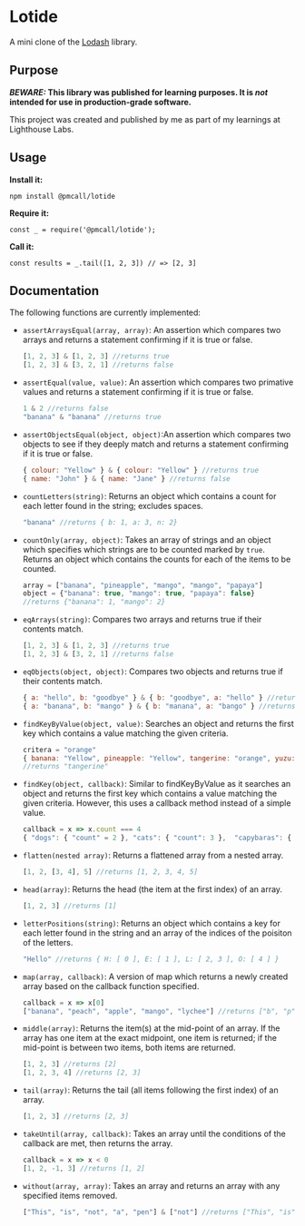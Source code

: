 # Lotide

A mini clone of the [Lodash](https://lodash.com) library.

## Purpose

**_BEWARE:_ This library was published for learning purposes. It is _not_ intended for use in production-grade software.**

This project was created and published by me as part of my learnings at Lighthouse Labs. 

## Usage

**Install it:**

`npm install @pmcall/lotide`

**Require it:**

`const _ = require('@pmcall/lotide');`

**Call it:**

`const results = _.tail([1, 2, 3]) // => [2, 3]`

## Documentation

The following functions are currently implemented:

* `assertArraysEqual(array, array)`: An assertion which compares two arrays and returns a statement confirming if it is true or false. 
  ```js
  [1, 2, 3] & [1, 2, 3] //returns true
  [1, 2, 3] & [3, 2, 1] //returns false
  ```

* `assertEqual(value, value)`: An assertion which compares two primative values and returns a statement confirming if it is true or false. 
	```js
  1 & 2 //returns false
  "banana" & "banana" //returns true
  ```

* `assertObjectsEqual(object, object)`:An assertion which compares two objects to see if they deeply match and returns a statement confirming if it is true or false.
  ```js
  { colour: "Yellow" } & { colour: "Yellow" } //returns true 
  { name: "John" } & { name: "Jane" } //returns false
  ```

* `countLetters(string)`: Returns an object which contains a count for each letter found in the string; excludes spaces. 
	```js
  "banana" //returns { b: 1, a: 3, n: 2}
  ```

* `countOnly(array, object)`: Takes an array of strings and an object which specifies which strings are to be counted marked by `true`. Returns an object which contains the counts for each of the items to be counted.
  ```js
  array = ["banana", "pineapple", "mango", "mango", "papaya"]
  object = {"banana": true, "mango": true, "papaya": false}
  //returns {"banana": 1, "mango": 2}
  ``` 

* `eqArrays(string)`: Compares two arrays and returns true if their contents match. 
	```js
  [1, 2, 3] & [1, 2, 3] //returns true
  [1, 2, 3] & [3, 2, 1] //returns false
  ```

* `eqObjects(object, object)`: Compares two objects and returns true if their contents match. 
	```js
    { a: "hello", b: "goodbye" } & { b: "goodbye", a: "hello" } //returns true
    { a: "banana", b: "mango" } & { b: "manana", a: "bango" } //returns false
    ```

* `findKeyByValue(object, value)`: Searches an object and returns the first key which contains a value matching the given criteria. 
	```js
  critera = "orange" 
  { banana: "Yellow", pineapple: "Yellow", tangerine: "orange", yuzu: "Yellow" } 
  //returns "tangerine"
  ```
* `findKey(object, callback)`: Similar to findKeyByValue as it searches an object and returns the first key which contains a value matching the given criteria. However, this uses a callback method instead of a simple value.
  ```js
  callback = x => x.count === 4
  { "dogs": { "count" = 2 }, "cats": { "count": 3 },  "capybaras": { "count": 4 } } //returns capybaras
  ```

* `flatten(nested array)`: Returns a flattened array from a nested array. 		
  ```js
  [1, 2, [3, 4], 5] //returns [1, 2, 3, 4, 5]
  ```

* `head(array)`: Returns the head (the item at the first index) of an array. 
  ```js
  [1, 2, 3] //returns [1]
  ```

* `letterPositions(string)`: Returns an object which contains a key for each letter found in the string and an array of the indices of the poisiton of the letters. 
	```js
  "Hello" //returns { H: [ 0 ], E: [ 1 ], L: [ 2, 3 ], O: [ 4 ] }
  ```

* `map(array, callback)`: A version of map which returns a newly created array based on the callback function specified. 
  ```js
  callback = x => x[0]
  ["banana", "peach", "apple", "mango", "lychee"] //returns ["b", "p", "a", "m", "l"]
  ```

* `middle(array)`: Returns the item(s) at the mid-point of an array. If the array has one item at the exact midpoint, one item is returned; if the mid-point is between two items, both items are returned. 
 	```js
 	[1, 2, 3] //returns [2]
  [1, 2, 3, 4] //returns [2, 3]
 	```
  
* `tail(array)`: Returns the tail (all items following the first index) of an array. 
	```js
  [1, 2, 3] //returns [2, 3]
  ```
* `takeUntil(array, callback)`: Takes an array until the conditions of the callback are met, then returns the array. 
	```js
  callback = x => x < 0
  [1, 2, -1, 3] //returns [1, 2]
  ```
* `without(array, array)`: Takes an array and returns an array with any specified items removed. 
	```js
    ["This", "is", "not", "a", "pen"] & ["not"] //returns ["This", "is", "a", "pen"]
  ```

